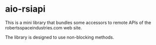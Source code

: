 # aio-rsiapi

This is a mini library that bundles some accessors to remote APIs of the robertsspaceindustries.com web site.

The library is designed to use non-blocking methods.
